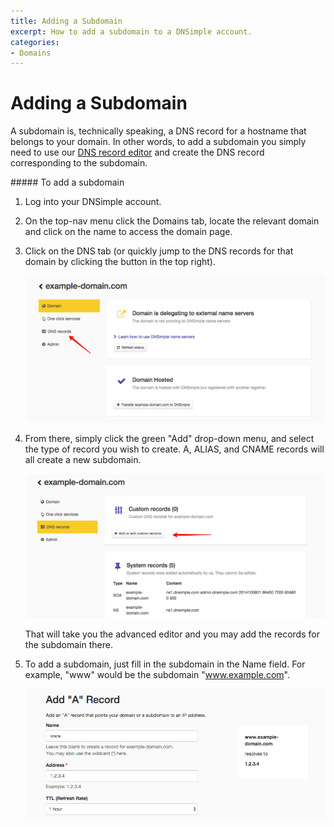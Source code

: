 ```yaml
---
title: Adding a Subdomain
excerpt: How to add a subdomain to a DNSimple account.
categories:
- Domains
---
```


# Adding a Subdomain

A subdomain is, technically speaking, a DNS record for a hostname that belongs to your domain. In other words, to add a subdomain you simply need to use our [DNS record editor](/articles/record-editor) and create the DNS record corresponding to the subdomain.

<div class="section-steps" markdown="1">
##### To add a subdomain

1.  Log into your DNSimple account.
1.  On the top-nav menu click the <label>Domains</label> tab, locate the relevant domain and click on the name to access the domain page.
1.  Click on the <label>DNS</label> tab (or quickly jump to the DNS records for that domain by clicking the button in the top right).

    ![DNS Tab](/files/example-domain-manage.jpg)

1.  From there, simply click the green "Add" drop-down menu, and select the type of record you wish to create. A, ALIAS, and CNAME records will all create a new subdomain.

    ![Custom Records](/files/example-domain-dns.jpg)

    That will take you the advanced editor and you may add the records for the subdomain there.

1.  To add a subdomain, just fill in the subdomain in the Name field. For example, "www" would be the subdomain "www.example.com".

    ![Add Record](/files/add-a-record.jpg)

</div>
